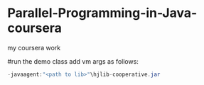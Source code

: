 # Parallel-Programming-in-Java-coursera
my coursera work

#run the demo class
add vm args as follows:
```java
-javaagent:"<path to lib>"\hjlib-cooperative.jar
```